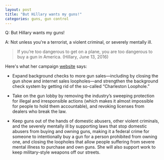 ```yaml
---
layout: post
title: "But Hillary wants my guns!"
categories: guns, gun control
---
```


Q: But Hillary wants my guns!


A: Not unless you're a terrorist, a violent criminal, or severely mentally ill.

> If you’re too dangerous to get on a plane, you are too dangerous to buy a gun in
America. (Hillary, June 13, 2016)

Here's what her campaign [website](https://www.hillaryclinton.com/issues/gun-violence-prevention/) says:

* Expand background checks to more gun sales—including by closing the
gun show and internet sales loopholes—and strengthen the background
check system by getting rid of the so-called “Charleston Loophole.”

* Take on the gun lobby by removing the industry’s sweeping protection
for illegal and irresponsible actions (which makes it almost
impossible for people to hold them accountable), and revoking licenses
from dealers who break the law.

* Keep guns out of the hands of domestic abusers, other violent
criminals, and the severely mentally ill by supporting laws that stop
domestic abusers from buying and owning guns, making it a federal
crime for someone to intentionally buy a gun for a person prohibited
from owning one, and closing the loopholes that allow people suffering
from severe mental illness to purchase and own guns. She will also
support work to keep military-style weapons off our streets.
